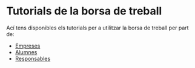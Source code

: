 # Tutorials de la borsa de treball
Ací tens disponibles els tutorials per a utilitzar la borsa de treball per part de:
- [Empreses](./empresa.md)
- [Alumnes](./alumne.md)
- [Responsables](./responsable.md)
